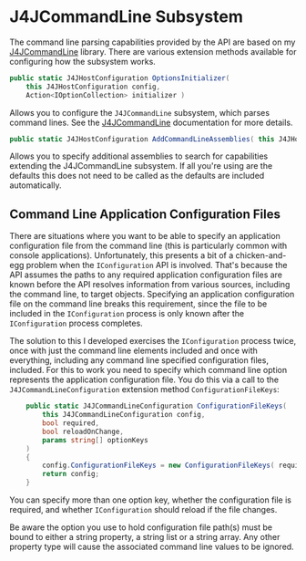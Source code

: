 # J4JCommandLine Subsystem

The command line parsing capabilities provided by the API are based on my [J4JCommandLine](https://github.com/markolbert/J4JCommandLine) library. There are various extension methods available for configuring how the subsystem works.

```csharp
public static J4JHostConfiguration OptionsInitializer(
    this J4JHostConfiguration config,
    Action<IOptionCollection> initializer )
```

Allows you to configure the `J4JCommandLine` subsystem, which parses command lines. See the [J4JCommandLine](https://github.com/markolbert/J4JCommandLine) documentation for more details.

```csharp
public static J4JHostConfiguration AddCommandLineAssemblies( this J4JHostConfiguration config, params Assembly[] cmdLineAssemblies )
```

Allows you to specify additional assemblies to search for capabilities extending the J4JCommandLine subsystem. If all you're using are the defaults this does not need to be called as the defaults are included automatically.

## Command Line Application Configuration Files

There are situations where you want to be able to specify an application configuration file from the command line (this is particularly common with console applications). Unfortunately, this presents a bit of a chicken-and-egg problem when the `IConfiguration` API is involved. That's because the API assumes the paths to any required application configuration files are known before the API resolves information from various sources, including the command line, to target objects. Specifying an application configuration file on the command line breaks this requirement, since the file to be included in the `IConfiguration` process is only known after the `IConfiguration` process completes.

The solution to this I developed exercises the `IConfiguration` process twice, once with just the command line elements included and once with everything, including any command line specified configuration files, included. For this to work you need to specify which command line option represents the application configuration file. You do this via a call to the `J4JCommandLineConfiguration` extension method `ConfigurationFileKeys`:

```csharp
    public static J4JCommandLineConfiguration ConfigurationFileKeys(
        this J4JCommandLineConfiguration config,
        bool required,
        bool reloadOnChange,
        params string[] optionKeys
    )
    {
        config.ConfigurationFileKeys = new ConfigurationFileKeys( required, reloadOnChange, optionKeys );
        return config;
    }
```

You can specify more than one option key, whether the configuration file is required, and whether `IConfiguration` should reload if the file changes.

Be aware the option you use to hold configuration file path(s) must be bound to  either a string property, a string list or a string array. Any other property type will cause the associated command line values to be ignored.
